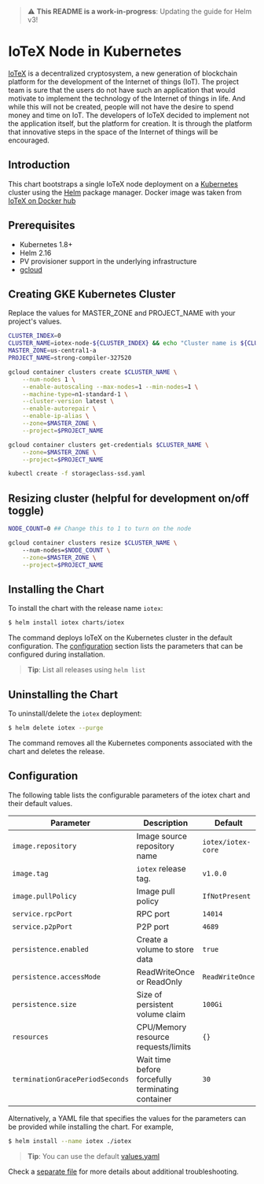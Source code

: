 > :warning: **This README is a work-in-progress**: Updating the guide for Helm v3!

# IoTeX Node in Kubernetes

[IoTeX](https://iotex.io/) is a decentralized cryptosystem, a new generation of blockchain platform for the 
development of the Internet of things (IoT). The project team is sure that the users do not have such an 
application that would motivate to implement the technology of the Internet of things in life. 
And while this will not be created, people will not have the desire to spend money and time on IoT. 
The developers of IoTeX decided to implement not the application itself, but the platform for creation. 
It is through the platform that innovative steps in the space of the Internet of things will be encouraged.

## Introduction

This chart bootstraps a single IoTeX node deployment on a [Kubernetes](http://kubernetes.io) cluster using 
the [Helm](https://helm.sh) package manager.
Docker image was taken from [IoTeX on Docker hub](https://hub.docker.com/r/iotex/iotex-core)

## Prerequisites

- Kubernetes 1.8+
- Helm 2.16
- PV provisioner support in the underlying infrastructure
- [gcloud](https://cloud.google.com/sdk/install)

## Creating GKE Kubernetes Cluster

Replace the values for MASTER_ZONE and PROJECT_NAME with your project's values.

```bash
CLUSTER_INDEX=0
CLUSTER_NAME=iotex-node-${CLUSTER_INDEX} && echo "Cluster name is ${CLUSTER_NAME}"
MASTER_ZONE=us-central1-a
PROJECT_NAME=strong-compiler-327520

gcloud container clusters create $CLUSTER_NAME \
    --num-nodes 1 \
    --enable-autoscaling --max-nodes=1 --min-nodes=1 \
    --machine-type=n1-standard-1 \
    --cluster-version latest \
    --enable-autorepair \
    --enable-ip-alias \
    --zone=$MASTER_ZONE \
    --project=$PROJECT_NAME

gcloud container clusters get-credentials $CLUSTER_NAME \
    --zone=$MASTER_ZONE \
    --project=$PROJECT_NAME

kubectl create -f storageclass-ssd.yaml 
```

## Resizing cluster (helpful for development on/off toggle)

```bash
NODE_COUNT=0 ## Change this to 1 to turn on the node

gcloud container clusters resize $CLUSTER_NAME \ 
    --num-nodes=$NODE_COUNT \
    --zone=$MASTER_ZONE \
    --project=$PROJECT_NAME
```

## Installing the Chart

To install the chart with the release name `iotex`:

```bash
$ helm install iotex charts/iotex
```

The command deploys IoTeX on the Kubernetes cluster in the default configuration.
The [configuration](#configuration) section lists the parameters that can be configured during installation.

> **Tip**: List all releases using `helm list`

## Uninstalling the Chart

To uninstall/delete the `iotex` deployment:

```bash
$ helm delete iotex --purge
```

The command removes all the Kubernetes components associated with the chart and deletes the release.

## Configuration

The following table lists the configurable parameters of the iotex chart and their default values.

Parameter                       | Description                                       | Default
------------------------------- | ------------------------------------------------- | ----------------------------------------------------------
`image.repository`              | Image source repository name                      | `iotex/iotex-core`
`image.tag`                     | `iotex` release tag.                              | `v1.0.0`
`image.pullPolicy`              | Image pull policy                                 | `IfNotPresent`
`service.rpcPort`               | RPC port                                          | `14014`
`service.p2pPort`               | P2P port                                          | `4689`
`persistence.enabled`           | Create a volume to store data                     | `true`
`persistence.accessMode`        | ReadWriteOnce or ReadOnly                         | `ReadWriteOnce`
`persistence.size`              | Size of persistent volume claim                   | `100Gi`
`resources`                     | CPU/Memory resource requests/limits               | `{}`
`terminationGracePeriodSeconds` | Wait time before forcefully terminating container | `30`


Alternatively, a YAML file that specifies the values for the parameters can be provided while installing the chart. For example,

```bash
$ helm install --name iotex ./iotex
```

> **Tip**: You can use the default [values.yaml](iotex/values.yaml)

Check a [separate file](ops.md) for more details about additional troubleshooting.

